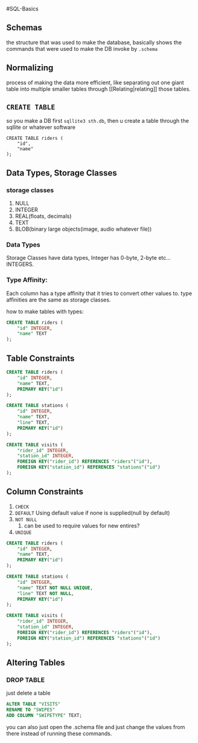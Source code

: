 #SQL-Basics
## Schemas
the structure that was used to make the database, basically shows the commands that were used to make the DB
invoke by `.schema`

## Normalizing
process of making the data more efficient, like separating out one giant table into multiple smaller tables through [[Relating|relating]] those tables.

## `CREATE TABLE`

so you make a DB first `sqllite3 sth.db`, then u create a table through the sqllite or whatever software

``` sqlite
CREATE TABLE riders (
    "id",
    "name"
);
```

## Data Types, Storage Classes
### storage classes
1. NULL
2. INTEGER
3. REAL(floats, decimals)
4. TEXT
5. BLOB(binary large objects(image, audio whatever file))

### Data Types
Storage Classes have data types,
Integer has 0-byte, 2-byte etc... INTEGERS.

### Type Affinity:
Each column has a type affinity that it tries to convert other values to. type affinities are the same as storage classes.

how to make tables with types:
``` sql
CREATE TABLE riders (
    "id" INTEGER,
    "name" TEXT
);
```


## Table Constraints

``` sql
CREATE TABLE riders (
    "id" INTEGER,
    "name" TEXT,
    PRIMARY KEY("id")
);

CREATE TABLE stations (
    "id" INTEGER,
    "name" TEXT,
    "line" TEXT,
    PRIMARY KEY("id")
);

CREATE TABLE visits (
    "rider_id" INTEGER,
    "station_id" INTEGER,
    FOREIGN KEY("rider_id") REFERENCES "riders"("id"),
    FOREIGN KEY("station_id") REFERENCES "stations"("id")
);
```


## Column Constraints
1. `CHECK`
2. `DEFAULT`
Using default value if none is supplied(null by default)
3. `NOT NULL`
	1. can be used to require values for new entires?
4. `UNIQUE`

``` sql
CREATE TABLE riders (
    "id" INTEGER,
    "name" TEXT,
    PRIMARY KEY("id")
);

CREATE TABLE stations (
    "id" INTEGER,
    "name" TEXT NOT NULL UNIQUE,
    "line" TEXT NOT NULL,
    PRIMARY KEY("id")
);

CREATE TABLE visits (
    "rider_id" INTEGER,
    "station_id" INTEGER,
    FOREIGN KEY("rider_id") REFERENCES "riders"("id"),
    FOREIGN KEY("station_id") REFERENCES "stations"("id")
);
```


## Altering Tables

### DROP TABLE
just delete a table

```sql
ALTER TABLE "VISITS"
RENAME TO "SWIPES"
ADD COLUMN "SWIPETYPE" TEXT;
```

you can also just open the .schema file and just change the values from there instead of running these commands. 